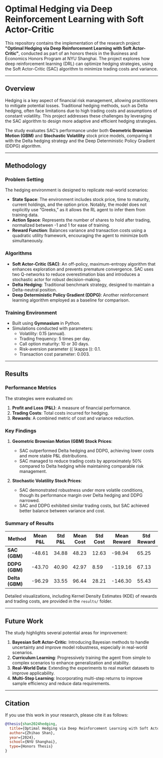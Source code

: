 # Optimal Hedging via Deep Reinforcement Learning with Soft Actor-Critic

This repository contains the implementation of the research project **"Optimal Hedging via Deep Reinforcement Learning with Soft Actor-Critic"**, conducted as part of an honors thesis in the Business and Economics Honors Program at NYU Shanghai. The project explores how deep reinforcement learning (DRL) can optimize hedging strategies, using the Soft Actor-Critic (SAC) algorithm to minimize trading costs and variance.

---

## Overview

Hedging is a key aspect of financial risk management, allowing practitioners to mitigate potential losses. Traditional hedging methods, such as Delta hedging, often face limitations due to high trading costs and assumptions of constant volatility. This project addresses these challenges by leveraging the SAC algorithm to design more adaptive and efficient hedging strategies. 

The study evaluates SAC’s performance under both **Geometric Brownian Motion (GBM)** and **Stochastic Volatility** stock price models, comparing it with the Delta hedging strategy and the Deep Deterministic Policy Gradient (DDPG) algorithm.

---

## Methodology

### Problem Setting
The hedging environment is designed to replicate real-world scenarios:
- **State Space**: The environment includes stock price, time to maturity, current holdings, and the option price. Notably, the model does not explicitly use “Greeks,” as it allows the RL agent to infer them from training data.
- **Action Space**: Represents the number of shares to hold after trading, normalized between -1 and 1 for ease of training.
- **Reward Function**: Balances variance and transaction costs using a quadratic utility framework, encouraging the agent to minimize both simultaneously.

### Algorithms
- **Soft Actor-Critic (SAC)**: An off-policy, maximum-entropy algorithm that enhances exploration and prevents premature convergence. SAC uses two Q-networks to reduce overestimation bias and introduces a stochastic actor for robust decision-making.
- **Delta Hedging**: Traditional benchmark strategy, designed to maintain a Delta-neutral position.
- **Deep Deterministic Policy Gradient (DDPG)**: Another reinforcement learning algorithm employed as a baseline for comparison.

### Training Environment
- Built using **Gymnasium** in Python.
- Simulations conducted with parameters:
  - Volatility: 0.15 (annual).
  - Trading frequency: 5 times per day.
  - Call option maturity: 10 or 30 days.
  - Risk-aversion parameter (\( \kappa \)): 0.1.
  - Transaction cost parameter: 0.003.

---

## Results

### Performance Metrics
The strategies were evaluated on:
1. **Profit and Loss (P&L)**: A measure of financial performance.
2. **Trading Costs**: Total costs incurred for hedging.
3. **Rewards**: A combined metric of cost and variance reduction.

### Key Findings
1. **Geometric Brownian Motion (GBM) Stock Prices**:
   - SAC outperformed Delta hedging and DDPG, achieving lower costs and more stable P&L distributions.
   - SAC managed to reduce trading costs by approximately 50% compared to Delta hedging while maintaining comparable risk management.

2. **Stochastic Volatility Stock Prices**:
   - SAC demonstrated robustness under more volatile conditions, though its performance margin over Delta hedging and DDPG narrowed.
   - SAC and DDPG exhibited similar trading costs, but SAC achieved better balance between variance and cost.

### Summary of Results
| Method          | Mean P&L | Std P&L | Mean Cost | Std Cost | Mean Reward | Std Reward |
|------------------|----------|---------|-----------|----------|-------------|------------|
| **SAC (GBM)**   | -48.61   | 34.88   | 48.23     | 12.63    | -98.94      | 65.25      |
| **DDPG (GBM)**  | -43.70   | 40.90   | 42.97     | 8.59     | -119.16     | 67.13      |
| **Delta (GBM)** | -96.29   | 33.55   | 96.44     | 28.21    | -146.30     | 55.43      |

Detailed visualizations, including Kernel Density Estimates (KDE) of rewards and trading costs, are provided in the `results/` folder.

---

## Future Work

The study highlights several potential areas for improvement:
1. **Bayesian Soft Actor-Critic**: Introducing Bayesian methods to handle uncertainty and improve model robustness, especially in real-world scenarios.
2. **Curriculum Learning**: Progressively training the agent from simple to complex scenarios to enhance generalization and stability.
3. **Real-World Data**: Extending the experiments to real market datasets to improve applicability.
4. **Multi-Step Learning**: Incorporating multi-step returns to improve sample efficiency and reduce data requirements.

---

## Citation

If you use this work in your research, please cite it as follows:

```bibtex
@thesis{shan2024hedging,
  title={Optimal Hedging via Deep Reinforcement Learning with Soft Actor-Critic},
  author={Zhihao Shan},
  year={2024},
  school={NYU Shanghai},
  type={Honors Thesis}
}
